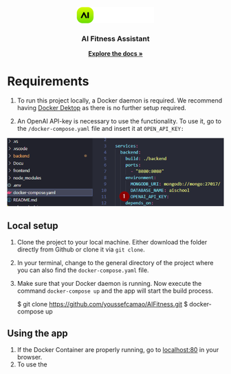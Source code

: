 <!-- PROJECT LOGO -->
<br />
<div align="center">
  <a href="https://github.com/youssefcamao/AIFitness">
    <img src="frontend/src/assets/AI-logo.png" alt="Logo">
  </a>

  <h3 align="center">AI Fitness Assistant</h3>
  <p align="center">
    <a href="Docu/AI_Fitness_doku.pdf" target=”_blank”><strong>Explore the docs »</strong></a>
  </p>
</div>

<!-- GETTING STARTED -->
# Requirements

1. To run this project locally, a Docker daemon is required.
We recommend having [Docker Dektop](https://www.docker.com/products/docker-desktop/) as there is no further setup required.

2. An OpenAI API-key is necessary to use the functionality.
To use it, go to the `/docker-compose.yaml` file and insert it at `OPEN_API_KEY:`

<img src="screenshots/docker_compose_setup.png" alt="filebrowser">

## Local setup

1. Clone the project to your local machine. Either download the folder directly from Github or clone it via `git clone`.
2. In your terminal, change to the general directory of the project where you can also find the `docker-compose.yaml` file.
3. Make sure that your Docker daemon is running. Now execute the command `docker-compose up` and the app will start the build process.

    $ git clone https://github.com/youssefcamao/AIFitness.git
    $ docker-compose up

## Using the app

1. If the Docker Container are properly running, go to [localhost:80](localhost:80) in your browser.
2. To use the 
